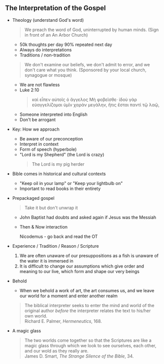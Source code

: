 ---
---

## The Interpretation of the Gospel

- Theology (understand God's word)

  > We preach the word of God, uninterrupted by human minds. (Sign in front of an An Arbor Church)

  - 50k thoughts per day 90% repeated next day
  - Always do interpretations
  - Traditions / non-tradition

  > We don't examine our beliefs, we don't admit to error, and we don't care what you think. (Sponsored by your local church, synagogue or mosque)

  - We are not flawless
  - Luke 2:10
    > καὶ εἶπεν αὐτοῖς ὁ ἄγγελος Μὴ φοβεῖσθε· ἰδοὺ γὰρ εὐαγγελίζομαι ὑμῖν χαρὰν μεγάλην, ἥτις ἔσται παντὶ τῷ λαῷ,
  - Someone interpreted into English
  - Don't be arrogant

- Key: How we approach
  - Be aware of our preconception
  - Interpret in context
  - Form of speech (hyperbole)
  - "Lord is my Shepherd" (the Lord is crazy)
    > The Lord is my pig herder

- Bible comes in historical and cultural contexts
  - "Keep oil in your lamp" or "Keep your lightbulb on"
  - Important to read books in their entirety

- Prepackaged gospel
  > Take it but don't unwrap it
  - John Baptist had doubts and asked again if Jesus was the Messiah
  - Then & Now interaction

    Nicodemus - go back and read the OT

- Experience / Tradition / Reason / Scripture
  1. We are often unaware of our presuppositions as a fish is unaware of the water it is immersed in
  2. It is difficult to change our assumptions which give order and meaning to our live, which form and shape our very beings

- Behold
  - When we behold a work of art, the art consumes us, and we leave our world for a moment and enter another realm

  > The biblical interpreter seeks to enter the mind and world of the original author _before_ the interpreter relates the text to his/her own world.
  <br/> Richard E. Palmer, _Hermeneutics_, 168.

- A magic glass

  > The two worlds come together so that the Scriptures are like a magic glass through which we look to see ourselves, each other, and our wold as they really are.
  <br/> James D. Smart, _The Strange Silence of the Bible_, 34.
